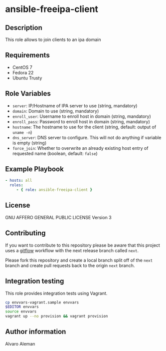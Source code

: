 # ansible-freeipa-client

## Description

This role allows to join clients to an ipa domain

## Requirements

* CentOS 7
* Fedora 22
* Ubuntu Trusty

## Role Variables

* ``server``: IP/Hostname of IPA server to use (string, mandatory)
* ``domain``: Domain to use (string, mandatory)
* ``enroll_user``: Username to enroll host in domain (string, mandatory)
* ``enroll_pass``: Password to enroll host in domain (string, mandatory)
* ``hostname``: The hostname to use for the client (string, default: output of ``uname -n``)
* ``dns_server``: DNS server to configure. This will not do anything if variable is empty (string)
* ``force_join``: Whether to overwrite an already existing host entry of requested name (boolean, default: ``false``)

## Example Playbook

```yaml
- hosts: all
  roles:
     - { role: ansible-freeipa-client }
```

## License

GNU AFFERO GENERAL PUBLIC LICENSE Version 3

## Contributing

If you want to contribute to this repository please be aware that this
project uses a [gitflow](http://nvie.com/posts/a-successful-git-branching-model/)
workflow with the next release branch called ``next``.

Please fork this repository and create a local branch split off of the ``next``
branch and create pull requests back to the origin ``next`` branch.

## Integration testing

This role provides integration tests using Vagrant.

```bash
cp envvars-vagrant.sample envvars
$EDITOR envvars
source envvars
vagrant up --no provision && vagrant provision
```

## Author information

Alvaro Aleman

<!-- vim: set nofen ts=4 sw=4 et: -->
